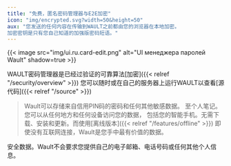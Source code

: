 ```yaml
---
title: "免费，匿名密码管理器与E2E加密"
icon: "img/encrypted.svg?width=50&height=50"
aux: "您发送的任何内容在传输到WAULT之前都由您的浏览器在本地加密。
加密密钥是只有您自己知道的加强版密码短语。"
---
```


{{< image src="img/ui.ru.card-edit.png" alt="UI менеджера паролей Wault" shadow=true >}}

WAULT密码管理器是已经过验证的可靠算法[加密]({{< relref "/security/overview" >}})
您可以随时或在自己的服务器上运行WAULT以查看[源代码]({{< relref "/source" >}})

> Wault可以存储来自信用PIN码的密码和任何其他敏感数据。
> 至个人笔记。您可以从任何地方和任何设备访问您的数据，
> 包括您的智能手机。无需下载、安装和更新。而使用[离线版本]({{< relref "/features/offline" >}})
> 即使没有互联网连接，Wault是您手中最有价值的数据。

安全数据。Wault不会要求您提供自己的电子邮箱、电话号码或任何其他个人信息。
